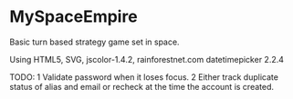 MySpaceEmpire
=============
Basic turn based strategy game set in space.

Using HTML5, SVG, jscolor-1.4.2, rainforestnet.com datetimepicker 2.2.4

TODO:
1	Validate password when it loses focus.
2	Either track duplicate status of alias and email or recheck at the time the account is created.